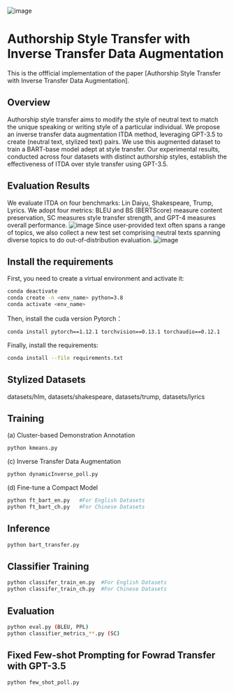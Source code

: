 ![image](https://github.com/AnonymousRole/ITDA/assets/81413010/b0774d9c-296f-4d89-959f-187328b8c8f6)

# Authorship Style Transfer with Inverse Transfer Data Augmentation
This is the offficial implementation of the paper [Authorship Style Transfer with Inverse Transfer Data Augmentation].
## Overview
Authorship style transfer aims to modify the style of neutral text to match the unique speaking or writing style of a particular individual. We propose an inverse transfer data augmentation ITDA method, leveraging GPT-3.5 to create (neutral text, stylized text) pairs. We use this augmented dataset to train a BART-base model adept at style transfer. Our experimental results, conducted across four datasets with distinct authorship styles, establish the effectiveness of ITDA over style transfer using GPT-3.5.
## Evaluation Results
We evaluate ITDA on four benchmarks: Lin Daiyu, Shakespeare, Trump, Lyrics. We adopt four metrics: BLEU and BS (BERTScore) measure content preservation, SC measures style transfer
strength, and GPT-4 measures overall performance. 
![image](https://github.com/AnonymousRole/ITDA/assets/81413010/a7db80b0-9cd9-41b4-b3c4-b55449ea96a5)
Since user-provided text often spans a range of topics, we also collect a new test set comprising neutral texts spanning diverse topics to do out-of-distribution evaluation.
![image](https://github.com/AnonymousRole/ITDA/assets/81413010/830dd489-3a8d-4b34-bd02-6be67f780640)

## Install the requirements <a name = "install"></a>
First, you need to create a virtual environment and activate it:
```sh
conda deactivate
conda create -n <env_name> python=3.8
conda activate <env_name>
```
Then, install the cuda version Pytorch：
```sh
conda install pytorch==1.12.1 torchvision==0.13.1 torchaudio==0.12.1
```
Finally, install the requirements:
```sh
conda install --file requirements.txt
```
## Stylized Datasets
datasets/hlm, datasets/shakespeare, datasets/trump, datasets/lyrics
## Training
(a) Cluster-based Demonstration Annotation
```sh
python kmeans.py
```
(c) Inverse Transfer Data Augmentation
```sh
python dynamicInverse_poll.py
```
(d) Fine-tune a Compact Model
```sh
python ft_bart_en.py   #For English Datasets
python ft_bart_ch.py   #For Chinese Datasets
```
## Inference
```sh
python bart_transfer.py
```
## Classifier Training
```sh
python classifer_train_en.py  #For English Datasets
python classifer_train_ch.py  #For Chinese Datasets
```
## Evaluation
```sh
python eval.py (BLEU, PPL)
python classifier_metrics_**.py (SC)
```
## Fixed Few-shot Prompting for Fowrad Transfer with GPT-3.5
```sh
python few_shot_poll.py
```

